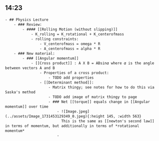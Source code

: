 ## 14:23
	- ## Physics Lecture
		- ### Review:
			- #### [[Rolling Motion (without slipping)]]
				- K_rolling = K_rotational + K_centerofmass
				- rolling constraints:
					- V_centerofmass = omega * R
					- A_centerofmass = alpha * R
		- ### New material:
			- ### [[Angular momentum]]
				- [[Cross product]] : A X B = ABsin𝛼 where 𝛼 is the angle between vectors A and B
					- Properties of a cross product:
						- TODO add properties
					- [[Determinant method]]:
						- Matrix thingy; see notes for how to do this via Saska's method
						- TODO add image of matrix thingy to page
						- ### Net [[torque]] equals change in [[Angular momentum]] over time
							- ![Image.jpeg](../assets/Image_1731453129349_0.jpeg){:height 145, :width 563} 
							  This is the same as [[newton's second law]] in terms of momentum, but additionally in terms of *rotational momentum*
							-